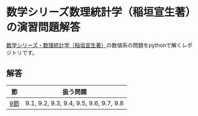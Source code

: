 # 数学シリーズ数理統計学（稲垣宣生著）の演習問題解答
[数学シリーズ・数理統計学（稲垣宣生著）](https://www.amazon.co.jp/%E6%95%B0%E7%90%86%E7%B5%B1%E8%A8%88%E5%AD%A6-%E6%95%B0%E5%AD%A6%E3%82%B7%E3%83%AA%E3%83%BC%E3%82%BA-%E7%A8%B2%E5%9E%A3-%E5%AE%A3%E7%94%9F/dp/4785314117)の数値系の問題をpythonで解くレポジトリです。

## 解答
|節|扱う問題|
|---|---|
| [9節](https://github.com/tomotomonakanaka/mathematical_statistics_inagaki/blob/main/Section9/Problem9.ipynb) | 9.1, 9.2, 9.3, 9.4, 9.5, 9.6, 9.7, 9.8 |

